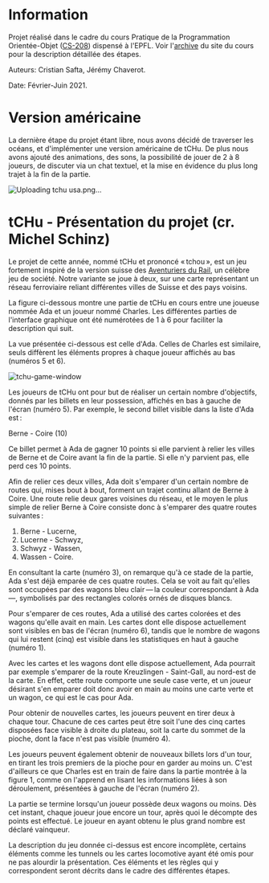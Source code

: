 # Information

Projet réalisé dans le cadre du cours Pratique de la Programmation Orientée-Objet ([CS-208](https://edu.epfl.ch/coursebook/fr/pratique-de-la-programmation-orientee-objet-CS-108)) dispensé à l'EPFL. Voir l'[archive](https://cs108.epfl.ch/archive/21/archive.html) du site du cours pour la description détaillée des étapes.

Auteurs: Cristian Safta, Jérémy Chaverot.

Date: Février-Juin 2021.

# Version américaine

La dernière étape du projet étant libre, nous avons décidé de traverser les océans, et d'implémenter une version américaine de tCHu. De plus nous avons ajouté des animations, des sons, la possibilité de jouer de 2 à 8 joueurs, de discuter via un chat textuel, et la mise en évidence du plus long trajet à la fin de la partie.

![Uploading tchu usa.png…]()

# tCHu - Présentation du projet (cr. Michel Schinz)

Le projet de cette année, nommé tCHu et prononcé « tchou », est un jeu fortement inspiré de la version suisse des [Aventuriers du Rail](https://fr.wikipedia.org/wiki/Les_Aventuriers_du_Rail), un célèbre jeu de société. Notre variante se joue à deux, sur une carte représentant un réseau ferroviaire reliant différentes villes de Suisse et des pays voisins.

La figure ci-dessous montre une partie de tCHu en cours entre une joueuse nommée Ada et un joueur nommé Charles. Les différentes parties de l'interface graphique ont été numérotées de 1 à 6 pour faciliter la description qui suit.

La vue présentée ci-dessous est celle d'Ada. Celles de Charles est similaire, seuls diffèrent les éléments propres à chaque joueur affichés au bas (numéros 5 et 6).

![tchu-game-window](https://user-images.githubusercontent.com/100281310/214697231-ebe5e4d8-0bc3-4a1d-97b2-b359ed50e3cd.png)

Les joueurs de tCHu ont pour but de réaliser un certain nombre d'objectifs, donnés par les billets en leur possession, affichés en bas à gauche de l'écran (numéro 5). Par exemple, le second billet visible dans la liste d'Ada est :

Berne - Coire (10)

Ce billet permet à Ada de gagner 10 points si elle parvient à relier les villes de Berne et de Coire avant la fin de la partie. Si elle n'y parvient pas, elle perd ces 10 points.

Afin de relier ces deux villes, Ada doit s'emparer d'un certain nombre de routes qui, mises bout à bout, forment un trajet continu allant de Berne à Coire. Une route relie deux gares voisines du réseau, et le moyen le plus simple de relier Berne à Coire consiste donc à s'emparer des quatre routes suivantes :

  1. Berne - Lucerne,
  2. Lucerne - Schwyz,
  3. Schwyz - Wassen,
  4. Wassen - Coire.

En consultant la carte (numéro 3), on remarque qu'à ce stade de la partie, Ada s'est déjà emparée de ces quatre routes. Cela se voit au fait qu'elles sont occupées par des wagons bleu clair — la couleur correspondant à Ada —, symbolisés par des rectangles colorés ornés de disques blancs.

Pour s'emparer de ces routes, Ada a utilisé des cartes colorées et des wagons qu'elle avait en main. Les cartes dont elle dispose actuellement sont visibles en bas de l'écran (numéro 6), tandis que le nombre de wagons qui lui restent (cinq) est visible dans les statistiques en haut à gauche (numéro 1).

Avec les cartes et les wagons dont elle dispose actuellement, Ada pourrait par exemple s'emparer de la route Kreuzlingen - Saint-Gall, au nord-est de la carte. En effet, cette route comporte une seule case verte, et un joueur désirant s'en emparer doit donc avoir en main au moins une carte verte et un wagon, ce qui est le cas pour Ada.

Pour obtenir de nouvelles cartes, les joueurs peuvent en tirer deux à chaque tour. Chacune de ces cartes peut être soit l'une des cinq cartes disposées face visible à droite du plateau, soit la carte du sommet de la pioche, dont la face n'est pas visible (numéro 4).

Les joueurs peuvent également obtenir de nouveaux billets lors d'un tour, en tirant les trois premiers de la pioche pour en garder au moins un. C'est d'ailleurs ce que Charles est en train de faire dans la partie montrée à la figure 1, comme on l'apprend en lisant les informations liées à son déroulement, présentées à gauche de l'écran (numéro 2).

La partie se termine lorsqu'un joueur possède deux wagons ou moins. Dès cet instant, chaque joueur joue encore un tour, après quoi le décompte des points est effectué. Le joueur en ayant obtenu le plus grand nombre est déclaré vainqueur.

La description du jeu donnée ci-dessus est encore incomplète, certains éléments comme les tunnels ou les cartes locomotive ayant été omis pour ne pas alourdir la présentation. Ces éléments et les règles qui y correspondent seront décrits dans le cadre des différentes étapes.
